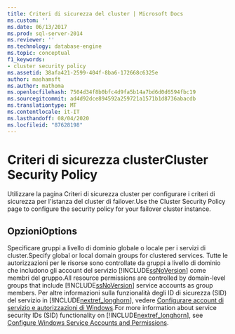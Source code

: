 ```yaml
---
title: Criteri di sicurezza del cluster | Microsoft Docs
ms.custom: ''
ms.date: 06/13/2017
ms.prod: sql-server-2014
ms.reviewer: ''
ms.technology: database-engine
ms.topic: conceptual
f1_keywords:
- cluster security policy
ms.assetid: 38afa421-2599-404f-8ba6-172668c6325e
author: mashamsft
ms.author: mathoma
ms.openlocfilehash: 7504d34f8b0bfc4d9fa5b14a7bd6d0d6594fbc19
ms.sourcegitcommit: ad4d92dce894592a259721a1571b1d8736abacdb
ms.translationtype: MT
ms.contentlocale: it-IT
ms.lasthandoff: 08/04/2020
ms.locfileid: "87628198"
---
```

# <a name="cluster-security-policy"></a><span data-ttu-id="a13d3-102">Criteri di sicurezza cluster</span><span class="sxs-lookup"><span data-stu-id="a13d3-102">Cluster Security Policy</span></span>
  <span data-ttu-id="a13d3-103">Utilizzare la pagina Criteri di sicurezza cluster per configurare i criteri di sicurezza per l'istanza del cluster di failover.</span><span class="sxs-lookup"><span data-stu-id="a13d3-103">Use the Cluster Security Policy page to configure the security policy for your failover cluster instance.</span></span>  
  
## <a name="options"></a><span data-ttu-id="a13d3-104">Opzioni</span><span class="sxs-lookup"><span data-stu-id="a13d3-104">Options</span></span>  
 <span data-ttu-id="a13d3-105">Specificare gruppi a livello di dominio globale o locale per i servizi di cluster.</span><span class="sxs-lookup"><span data-stu-id="a13d3-105">Specify global or local domain groups for clustered services.</span></span> <span data-ttu-id="a13d3-106">Tutte le autorizzazioni per le risorse sono controllate da gruppi a livello di dominio che includono gli account del servizio [!INCLUDE[ssNoVersion](../../includes/ssnoversion-md.md)] come membri del gruppo.</span><span class="sxs-lookup"><span data-stu-id="a13d3-106">All resource permissions are controlled by domain-level groups that include [!INCLUDE[ssNoVersion](../../includes/ssnoversion-md.md)] service accounts as group members.</span></span> <span data-ttu-id="a13d3-107">Per altre informazioni sulla funzionalità degli ID di sicurezza (SID) del servizio in [!INCLUDE[nextref_longhorn](../../includes/nextref-longhorn-md.md)], vedere [Configurare account di servizio e autorizzazioni di Windows](../../database-engine/configure-windows/configure-windows-service-accounts-and-permissions.md).</span><span class="sxs-lookup"><span data-stu-id="a13d3-107">For more information about service security IDs (SID) functionality on [!INCLUDE[nextref_longhorn](../../includes/nextref-longhorn-md.md)], see [Configure Windows Service Accounts and Permissions](../../database-engine/configure-windows/configure-windows-service-accounts-and-permissions.md).</span></span>  
  
  
